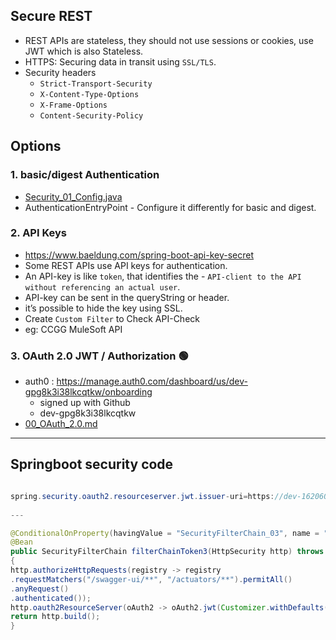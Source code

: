 ## Secure REST
- REST APIs are stateless, they should not use sessions or cookies, use JWT which is also Stateless.
- HTTPS: Securing data in transit using `SSL/TLS`.
- Security headers
  - `Strict-Transport-Security`
  - `X-Content-Type-Options`
  - `X-Frame-Options`
  - `Content-Security-Policy`  

## Options
### 1. basic/digest Authentication
- [Security_01_Config.java](..%2F..%2Fsrc%2Fmain%2Fjava%2Fcom%2Flekhraj%2Fjava%2Fspring%2FSB_99_RESTful_API%2Fconfiguration%2FSecurity_01_Config.java)
- AuthenticationEntryPoint - Configure it differently for basic and digest.

### 2. API Keys
- https://www.baeldung.com/spring-boot-api-key-secret
- Some REST APIs use API keys for authentication.
- An API-key is like `token`, that identifies the - `API-client to the API without referencing an actual user`.
- API-key can be sent in the queryString or header.
- it’s possible to hide the key using SSL.
- Create `Custom Filter` to Check API-Check
- eg: CCGG MuleSoft API


### 3. OAuth 2.0 JWT / Authorization :green_circle:
- auth0 : https://manage.auth0.com/dashboard/us/dev-gpg8k3i38lkcqtkw/onboarding 
  - signed up with Github
  - dev-gpg8k3i38lkcqtkw
- [00_OAuth_2.0.md](00_OAuth_2.0.md)

---
## Springboot security code
```java

spring.security.oauth2.resourceserver.jwt.issuer-uri=https://dev-16206041.okta.com/oauth2/ausldbxlfakbwq32P5d7
        
---

@ConditionalOnProperty(havingValue = "SecurityFilterChain_03", name = "sb.customize.SecurityFilterChain")
@Bean
public SecurityFilterChain filterChainToken3(HttpSecurity http) throws Exception
{
http.authorizeHttpRequests(registry -> registry
.requestMatchers("/swagger-ui/**", "/actuators/**").permitAll()
.anyRequest()
.authenticated());
http.oauth2ResourceServer(oAuth2 -> oAuth2.jwt(Customizer.withDefaults()));
return http.build();
}

```

